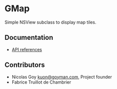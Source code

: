 GMap
====

Simple NSView subclass to display map tiles.


## Documentation

- [API references](http://goyman.github.com/gmap/api)

## Contributors

- Nicolas Goy <kuon@goyman.com>, Project founder
- Fabrice Truillot de Chambrier
